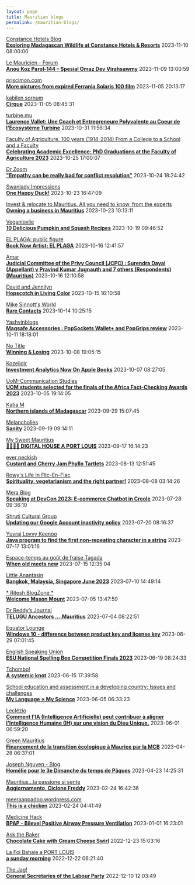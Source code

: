 ```yaml
---
layout: page
title: Mauritian blogs
permalink: /mauritian-blogs/
---
```


[Constance Hotels Blog](https://blog.constancehotels.com)  
**[Exploring Madagascan Wildlife at Constance Hotels & Resorts](https://blog.constancehotels.com/exploring-madagascan-wildlife/)**  2023-11-10 08:00:00

[Le Mauricien - Forum](https://www.lemauricien.com/category/opinions/forum/)  
**[Anou Koz Parol-144 – Spesial Omaz Dev Virahsawmy](https://www.lemauricien.com/le-mauricien/anou-koz-parol-144-spesial-omaz-dev-virahsawmy/611973/)**  2023-11-09 13:00:59

[priscimon.com](https://priscimon.com/blog)  
**[More pictures from expired Ferrania Solaris 100 film](https://priscimon.com/blog/2023/11/05/more-pictures-from-expired-ferrania-solaris-100-film/)**  2023-11-05 20:13:17

[kabilen sornum](https://kabilen.tumblr.com/)  
**[Cirque](https://kabilen.tumblr.com/post/733137004900089856)**  2023-11-05 08:45:31

[turbine.mu](https://turbine.mu)  
**[Laurence Vallet: Une Coach et Entrepreneure Polyvalente au Coeur de l’Écosystème Turbine](https://turbine.mu/blog/2023/10/31/laurence-vallet-une-coach-et-entrepreneure-polyvalente-au-coeur-de-lecosysteme-turbine/)**  2023-10-31 11:56:34

[Faculty of Agriculture, 100 years (1914-2014)         From a College to a School and a Faculty](https://facultyagriculture.blogspot.com/)  
**[Celebrating Academic Excellence: PhD Graduations at the Faculty of Agriculture 2023](https://facultyagriculture.blogspot.com/2023/10/celebrating-academic-excellence-phd.html)**  2023-10-25 17:00:07

[Dr Zoom](https://zoomdr.blogspot.com/)  
**["Empathy can be really bad for conflict resolution"](https://zoomdr.blogspot.com/2023/10/empathy-can-be-really-bad-for-conflict.html)**  2023-10-24 18:24:42

[Swanlady Impressions](https://swanlady-impressions.blogspot.com/)  
**[One Happy Duck!](https://swanlady-impressions.blogspot.com/2023/10/one-happy-duck.html)**  2023-10-23 16:47:09

[Invest & relocate to Mauritius. All you need to know, from the experts](https://relocationmauritius.wordpress.com)  
**[Owning a business in Mauritius](https://relocationmauritius.wordpress.com/2023/10/23/owning-a-business-in-mauritius-2/)**  2023-10-23 10:13:11

[Veganlovlie](https://veganlovlie.com)  
**[10 Delicious Pumpkin and Squash Recipes](https://veganlovlie.com/10-delicious-pumpkin-and-squash-recipes/)**  2023-10-19 09:46:52

[EL PLAGA: public figure](https://elplagaa.blogspot.com/)  
**[Book Now Artist: EL PLAGA](https://elplagaa.blogspot.com/2023/10/book-now-artist-el-plaga.html)**  2023-10-16 12:41:57

[Amar](https://amarbheenick.blogspot.com/)  
**[Judicial Committee of the Privy Council (JCPC) : Surendra Dayal (Appellant) v Pravind Kumar Jugnauth and 7 others (Respondents) (Mauritius)](https://amarbheenick.blogspot.com/2023/10/judicial-committee-of-privy-council.html)**  2023-10-16 12:10:58

[David and Jennilyn](https://davidandjennilyn.com)  
**[Hopscotch in Living Color](https://davidandjennilyn.com/2023/10/15/hopscotch-in-living-color/)**  2023-10-15 16:10:58

[Mike Sinnott's World](https://msinnott.net)  
**[Rare Contacts](https://msinnott.net/2023/10/14/rare-contacts/)**  2023-10-14 10:25:15

[Yashvinblogs](https://yashvinblogs.com)  
**[Magsafe Accessories : PopSockets Wallet+ and PopGrips review](https://yashvinblogs.com/2023/10/11/magsafe-popsockets-wallet-popgrips/)**  2023-10-11 18:18:01

[No Title](https://vintishgokool.blogspot.com/)  
**[Winning & Losing](https://vintishgokool.blogspot.com/2023/10/winning-losing.html)**  2023-10-08 19:05:15

[Kozelidir](http://kozelidir.blogspot.com/)  
**[Investment Analytics Now On Apple Books](http://kozelidir.blogspot.com/2023/10/investment-analytics-now-on-apple-books.html)**  2023-10-07 08:27:05

[UoM-Communication Studies](https://comstudies.wordpress.com)  
**[UOM students selected for the finals of the Africa Fact-Checking Awards 2023](https://comstudies.wordpress.com/2023/10/05/uom-students-selected-for-the-finals-of-the-africa-fact-checking-awards-2023/)**  2023-10-05 19:14:05

[Katia M](https://katiam.blog)  
**[Northern islands of Madagascar](https://katiam.blog/2023/09/29/northern-islands-of-madagascar/)**  2023-09-29 15:07:45

[Melancholies](https://faustianmatters.blogspot.com/)  
**[Sanity](https://faustianmatters.blogspot.com/2023/09/sanity.html)**  2023-09-19 09:14:11

[My Sweet Mauritius](https://mysweetmauritius.blogspot.com/)  
**[🌴🇲🇺🌴 DIGITAL HOUSE A PORT LOUIS](https://mysweetmauritius.blogspot.com/2023/09/digital-house-port-louis.html)**  2023-09-17 16:14:23

[ever peckish](https://everpeckish.com)  
**[Custard and Cherry Jam Phyllo Tartlets](https://everpeckish.com/custard-and-cherry-jam-phyllo-tartlets/?utm_source=rss&utm_medium=rss&utm_campaign=custard-and-cherry-jam-phyllo-tartlets)**  2023-08-13 12:51:45

[Rowy's Life In Flic-En-Flac](https://flicenflac.blogspot.com/)  
**[Spirituality, vegetarianism and the right partner!](https://flicenflac.blogspot.com/2023/08/spirituality-vegetarianism-and-right.html)**  2023-08-08 03:14:26

[Mera Blog](https://nayarweb.com/blog)  
**[Speaking at DevCon 2023: E-commerce Chatbot in Creole](https://nayarweb.com/blog/2023/speaking-at-devcon-2023-e-commerce-chatbot-in-creole/)**  2023-07-28 09:36:10

[Shruti Cultural Group](https://shruticulturalgroup.blogspot.com/)  
**[Updating our Google Account inactivity policy](https://shruticulturalgroup.blogspot.com/2023/07/updating-our-google-account-inactivity.html)**  2023-07-20 08:16:37

[Yuvraj Lovvy Keenoo](https://lovvy.wordpress.com)  
**[Java program to find the first non-repeating character in a string](https://lovvy.wordpress.com/2023/07/17/java-program-to-find-the-first-non-repeating-character-in-a-string/)**  2023-07-17 13:01:16

[Espace-temps au goût de fraise Tagada](http://gadatagada.blogspot.com/)  
**[When old meets new](http://gadatagada.blogspot.com/2023/07/when-old-meets-new.html)**  2023-07-15 12:35:04

[Little Anantasin](https://littleanantasin.wordpress.com)  
**[Bangkok, Malaysia, Singapore June 2023](https://littleanantasin.wordpress.com/2023/07/10/bangkok-malaysia-singapore-june-2023/)**  2023-07-10 14:49:14

[* Ritesh BlogZone *](https://ritesh2103.wordpress.com)  
**[Welcome Mason Mount](https://ritesh2103.wordpress.com/2023/07/05/welcome-mason-mount/)**  2023-07-05 13:47:59

[Dr Reddy’s Journal](https://drreddy.wordpress.com)  
**[TELUGU Ancestors ….Mauritius](https://drreddy.wordpress.com/2023/07/04/telugu-ancestors-mauritius/)**  2023-07-04 08:22:51

[Equator Lounge](https://equatorlounge.blogspot.com/)  
**[Windows 10 - difference between product key and license key](https://equatorlounge.blogspot.com/2023/06/windows-10-difference-between-product.html)**  2023-06-29 07:01:45

[English Speaking Union](https://www.esumauritius.org)  
**[ESU National Spelling Bee Competition Finals 2023](https://www.esumauritius.org/national-spelling-bee-competition/finals-2023/)**  2023-06-19 08:24:33

[Tchombo!](https://tchombo.blogspot.com/)  
**[A systemic knot](https://tchombo.blogspot.com/2023/06/a-systemic-knot.html)**  2023-06-15 17:39:58

[School education and assessment in a developing country: Issues and challenges](https://vhunma.blogspot.com/)  
**[My Language ∝ My Science](https://vhunma.blogspot.com/2023/05/my-language-my-science.html)**  2023-06-05 06:33:23

[Leclézio](https://lleclezio.blogspot.com/)  
**[Comment l'IA (Intelligence Artificielle) peut contribuer à aligner l'Intelligence Humaine (IH) sur une vision du Dieu Unique.](https://lleclezio.blogspot.com/2023/05/comment-lia-intelligence-artificielle_31.html)**  2023-06-01 06:59:20

[Green Mauritius](https://greenmauritius.blogspot.com/)  
**[Financement de la transition écologique à Maurice par la MCB](https://greenmauritius.blogspot.com/2023/04/financement-de-la-transition-ecologique.html)**  2023-04-28 06:37:01

[Joseph Nguyen - Blog](https://josephnguyenmahebourg.blogspot.com/)  
**[Homélie pour le 3e Dimanche du temps de Pâques](https://josephnguyenmahebourg.blogspot.com/2023/04/homelie-pour-le-3e-dimanche-du-temps-de.html)**  2023-04-23 14:25:31

[Mauritius...la passione si sente](https://mauritiuslapassionesisente.blogspot.com/)  
**[Aggiornamento, Ciclone Freddy](https://mauritiuslapassionesisente.blogspot.com/2023/02/freddy-passera-da-grand-baie-alle-17.html)**  2023-02-24 16:42:36

[meeraappadoo.wordpress.com](https://meeraappadoo.wordpress.com)  
**[This is a chicken](https://meeraappadoo.wordpress.com/2023/02/24/this-is-a-chicken/)**  2023-02-24 04:41:49

[Medicine Hack](http://www.medicinehack.com/)  
**[BPAP - Bilevel Positive Airway Pressure Ventilation](http://www.medicinehack.com/2020/04/bpap-bilevel-positive-airway-pressure.html)**  2023-01-01 16:23:01

[Ask the Baker](https://nashbakery.blogspot.com/)  
**[Chocolate Cake with Cream Cheese Swirl](https://nashbakery.blogspot.com/2022/12/chocolate-cake-with-cream-cheese-swirl.html)**  2022-12-23 15:03:16

[La  Foi Bahaie a PORT LOUIS](https://bahai-portlouis-ile-maurice.blogspot.com/)  
**[a sunday morning](https://bahai-portlouis-ile-maurice.blogspot.com/2008/09/sunday-morning.html)**  2022-12-22 06:21:40

[The Jag!](https://morisk.blogspot.com/)  
**[General Secretaries of the Labour Party](https://morisk.blogspot.com/2022/12/general-secretaries-of-labour-party.html)**  2022-12-10 12:03:49

<div style="height:0;width:0;overflow:hidden;"></div>